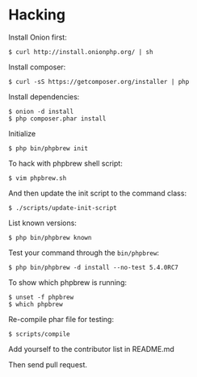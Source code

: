 Hacking
==========


Install Onion first:

    $ curl http://install.onionphp.org/ | sh

Install composer:

    $ curl -sS https://getcomposer.org/installer | php

Install dependencies:
 
    $ onion -d install
    $ php composer.phar install

Initialize

    $ php bin/phpbrew init

To hack with phpbrew shell script:

    $ vim phpbrew.sh

And then update the init script to the command class:

    $ ./scripts/update-init-script

List known versions:

    $ php bin/phpbrew known

Test your command through the `bin/phpbrew`:

    $ php bin/phpbrew -d install --no-test 5.4.0RC7

To show which phpbrew is running:

    $ unset -f phpbrew
    $ which phpbrew

Re-compile phar file for testing:

    $ scripts/compile

Add yourself to the contributor list in README.md

Then send pull request.
